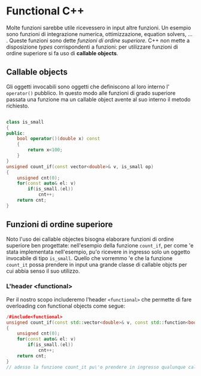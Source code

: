# Functional C++
Molte funzioni sarebbe utile ricevessero in input altre funzioni. Un esempio sono funzioni di integrazione numerica, ottimizzazione, equation solvers, ... . Queste funzioni sono dette *funzioni di ordine superiore*. 
C++ non mette a disposizione *types* corrispondenti a funzioni: per utilizzare funzioni di ordine superiore si fa uso di **callable objects**.

## Callable objects
Gli oggetti invocabili sono oggetti che definiscono al loro interno l' `operator()` pubblico. In questo modo alle funzioni di grado superiore passata una funzione ma un callable object avente al suo interno il metodo richiesto.
 
```c++

class is_small
{
public:
	bool operator()(double x) const
	{
		return x<100;
	} 
}
unsigned count_if(const vector<double>& v, is_small op)
{	
	unsigned cnt(0);
	for(const auto& el: v)
		if(is_small.(el))
			cnt++;
	return cnt;
}
```
## Funzioni di ordine superiore
Noto l'uso dei callable objectes bisogna elaborare funzioni di ordine superiore ben progettate: nell'esempio della funzione `count_if`, per come \'e stata implementata nell'esempio, pu\'o ricevere in ingresso solo un oggetto invocabile di tipo `is_small`. Quello che vorremmo \'e che la funzione `count_it` possa prendere in input una grande classe di callable objcts per cui abbia senso il suo utilizzo. 

### L'header \<functional\>
Per il nostro scopo includeremo l'header `<functional>` che permette di fare overloading con functional objects come segue:
```c++
/#include<functional>
unsigned count_if(const std::vector<double>& v, const std::function<bool(double)>& fun) // overloading su tutti i callable objects i cui operatori () prendono in input double e resituiscono bool
{
	unsigned cnt(0);
	for(const auto& el: v)
		if(is_small.(el))
			cnt++;
	return cnt;
}
// adesso la funzione count_it pu\'o prendere in ingresso qualunque callable che riceva in ingresso un double e restituisca un bool
```


